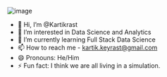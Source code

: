 ![image](https://github.com/user-attachments/assets/2d6a5b71-7416-49cc-b66c-68cc7d3d7c7e)



- 👋 Hi, I’m @Kartikrast
- 👀 I’m interested in Data Science and Analytics
- 🌱 I’m currently learning Full Stack Data Science
- 📫 How to reach me - kartik.keyrast@gmail.com
- 😄 Pronouns: He/Him
- ⚡ Fun fact: I think we are all living in a simulation.

<!---
Kartikrast/Kartikrast is a ✨ special ✨ repository because its `README.md` (this file) appears on your GitHub profile.
You can click the Preview link to take a look at your changes.
--->
